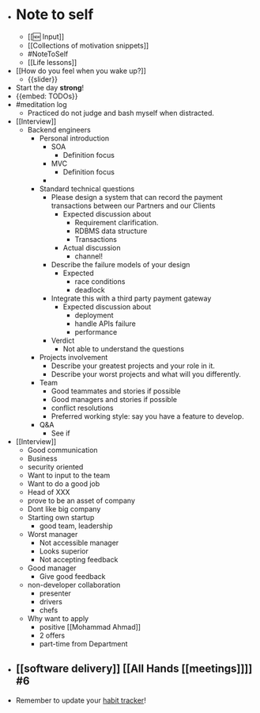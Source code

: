 - # Note to self
    - [[🆕 Input]]
    - [[Collections of motivation snippets]]
    - #NoteToSelf
    - [[Life lessons]]
- [[How do you feel when you wake up?]]
    - {{slider}}
- Start the day **strong**!
- {{embed: TODOs}}
- #meditation log
    - Practiced do not judge and bash myself when distracted.
- [[Interview]]
    - Backend engineers
        - Personal introduction
            - SOA
                - Definition focus
            - MVC
                - Definition focus
            - 
        - Standard technical questions
            - Please design a system that can record the payment transactions between our Partners and our Clients
                - Expected discussion about
                    - Requirement clarification.
                    - RDBMS data structure
                    - Transactions
                - Actual discussion
                    - channel!
            - Describe the failure models of your design
                - Expected 
                    - race conditions
                    - deadlock
            - Integrate this with a third party payment gateway
                - Expected discussion about
                    - deployment
                    - handle APIs failure
                    - performance
            - Verdict
                - Not able to understand the questions
        - Projects involvement
            - Describe your greatest projects and your role in it.
            - Describe your worst projects and what will you differently.
        - Team
            - Good teammates and stories if possible
            - Good managers and stories if possible
            - conflict resolutions
            - Preferred working style: say you have a feature to develop.
        - Q&A
            - See if 
- [[Interview]]
    - Good communication
    - Business 
    - security oriented
    - Want to input to the team
    - Want to do a good job
    - Head of XXX
    - prove to be an asset of company
    - Dont like big company
    - Starting own startup
        - good team, leadership
    - Worst manager
        - Not accessible manager
        - Looks superior
        - Not accepting feedback
    - Good manager
        - Give good feedback
    - non-developer collaboration
        - presenter
        - drivers
        - chefs
    - Why want to apply
        - positive [[Mohammad Ahmad]]
        - 2 offers
        - part-time from Department
- [[software delivery]] [[All Hands [[meetings]]]] #6
    - 
- Remember to update your [habit tracker](https://docs.google.com/spreadsheets/d/1rVOW_AvAsjRBhm2VjXzHcHkOJ14dviBUIPj3M5xvICs/edit#gid=1376149734)!
